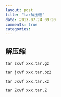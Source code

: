 ```yaml
---
layout: post
title: "tar解压缩"
date: 2013-07-24 09:20
comments: true
categories: 
---
```

## 解压缩 ##
`tar zxvf xxx.tar.gz`
  
`tar jxvf xxx.tar.bz2`
  
`tar Jxvf xxx.tar.xz`
  
`tar Zxvf xxx.tar.Z`
